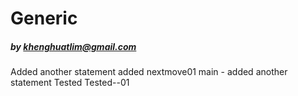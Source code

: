 # Generic
##### by khenghuatlim@gmail.com

Added another statement
added nextmove01
main - added another statement
Tested
Tested--01
